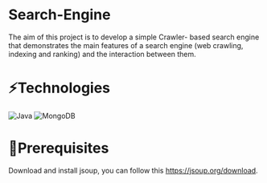 # Search-Engine
The aim of this project is to develop a simple Crawler- based search engine that demonstrates the main
features of a search engine (web crawling, indexing and ranking) and the interaction between them.

# ⚡Technologies
![Java](https://img.shields.io/badge/java-%23ED8B00.svg?style=for-the-badge&logo=java&logoColor=white)
![MongoDB](https://img.shields.io/badge/MongoDB-%234ea94b.svg?style=for-the-badge&logo=mongodb&logoColor=white)

# 📌Prerequisites

Download and install jsoup, you can follow this https://jsoup.org/download.

